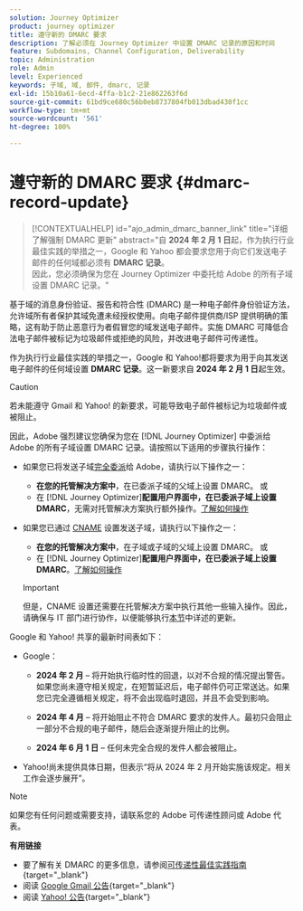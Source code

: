 ```yaml
---
solution: Journey Optimizer
product: journey optimizer
title: 遵守新的 DMARC 要求
description: 了解必须在 Journey Optimizer 中设置 DMARC 记录的原因和时间
feature: Subdomains, Channel Configuration, Deliverability
topic: Administration
role: Admin
level: Experienced
keywords: 子域, 域, 邮件, dmarc, 记录
exl-id: 15b10a61-6ecd-4ffa-b1c2-21e862263f6d
source-git-commit: 61bd9ce680c56b0eb8737804fb013dbad430f1cc
workflow-type: tm+mt
source-wordcount: '561'
ht-degree: 100%

---
```


# 遵守新的 DMARC 要求 {#dmarc-record-update}

>[!CONTEXTUALHELP]
>id="ajo_admin_dmarc_banner_link"
>title="详细了解强制 DMARC 更新"
>abstract="自 **2024 年 2 月 1 日**&#x200B;起，作为执行行业最佳实践的举措之一，Google 和 Yahoo 都会要求您用于向它们发送电子邮件的任何域都必须有 **DMARC 记录**。<br>因此，您必须确保为您在 Journey Optimizer 中委托给 Adobe 的所有子域设置 DMARC 记录。"

基于域的消息身份验证、报告和符合性 (DMARC) 是一种电子邮件身份验证方法，允许域所有者保护其域免遭未经授权使用。向电子邮件提供商/ISP 提供明确的策略，这有助于防止恶意行为者假冒您的域发送电子邮件。实施 DMARC 可降低合法电子邮件被标记为垃圾邮件或拒绝的风险，并改进电子邮件可传递性。

作为执行行业最佳实践的举措之一，Google 和 Yahoo!都将要求为用于向其发送电子邮件的任何域设置 **DMARC 记录**。这一新要求自 **2024 年 2 月 1 日**&#x200B;起生效。

>[!CAUTION]
>
>若未能遵守 Gmail 和 Yahoo! 的新要求，可能导致电子邮件被标记为垃圾邮件或被阻止。

因此，Adobe 强烈建议您确保为您在 [!DNL Journey Optimizer] 中委派给 Adobe 的所有子域设置 DMARC 记录。请按照以下适用的步骤执行操作：

* 如果您已将发送子域[完全委派](delegate-subdomain.md#full-subdomain-delegation)给 Adobe，请执行以下操作之一：

   * **在您的托管解决方案中**，在已委派子域的父域上设置 DMARC。
或
   * 在 [!DNL Journey Optimizer]**配置用户界面中，在已委派子域上设置 DMARC**，无需对托管解决方案执行额外操作。[了解如何操作](dmarc-record.md#implement-dmarc)

* 如果您已通过 [CNAME](delegate-subdomain.md#cname-subdomain-delegation) 设置发送子域，请执行以下操作之一：

   * **在您的托管解决方案中**，在子域或子域的父域上设置 DMARC。
或
   * 在 [!DNL Journey Optimizer]**配置用户界面中，在已委派子域上设置 DMARC**。[了解如何操作](dmarc-record.md#implement-dmarc)

  >[!IMPORTANT]
  >
  >但是，CNAME 设置还需要在托管解决方案中执行其他一些输入操作。因此，请确保与 IT 部门进行协作，以便能够执行[本节](dmarc-record.md#implement-dmarc)中详述的更新。

Google 和 Yahoo! 共享的最新时间表如下：

* Google：

   * **2024 年 2 月** – 将开始执行临时性的回退，以对不合规的情况提出警告。如果您尚未遵守相关规定，在短暂延迟后，电子邮件仍可正常送达。如果您已完全遵循相关规定，将不会出现临时退回，并且不会受到影响。

   * **2024 年 4 月** – 将开始阻止不符合 DMARC 要求的发件人。最初只会阻止一部分不合规的电子邮件，随后会逐渐提升阻止的比例。

   * **2024 年 6 月 1 日** – 任何未完全合规的发件人都会被阻止。

* Yahoo!尚未提供具体日期，但表示“将从 2024 年 2 月开始实施该规定。相关工作会逐步展开”。

>[!NOTE]
>
>如果您有任何问题或需要支持，请联系您的 Adobe 可传递性顾问或 Adobe 代表。

**有用链接**

* 要了解有关 DMARC 的更多信息，请参阅[可传递性最佳实践指南](https://experienceleague.adobe.com/docs/deliverability-learn/deliverability-best-practice-guide/additional-resources/technotes/implement-dmarc.html?lang=zh-Hans#about){target="_blank"}
* 阅读 [Google Gmail 公告](https://blog.google/products/gmail/gmail-security-authentication-spam-protection/){target="_blank"}
* 阅读 [Yahoo! 公告](https://blog.postmaster.yahooinc.com/post/730172167494483968/more-secure-less-spam){target="_blank"}

<!--Find more guidance about these changes in the [Deliverability Best Practice Guide]-->
